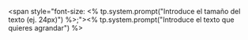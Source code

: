 <span style="font-size: <% tp.system.prompt("Introduce el tamaño del texto (ej. 24px)") %>;"><% tp.system.prompt("Introduce el texto que quieres agrandar") %></span>